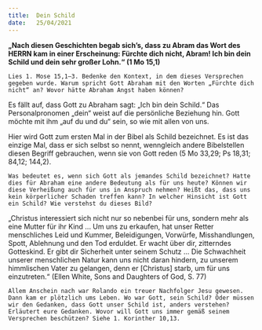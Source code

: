 ```yaml
---
title:  Dein Schild
date:   25/04/2021
---
```


**„Nach diesen Geschichten begab sich’s, dass zu Abram das Wort des HERRN kam in einer Erscheinung: Fürchte dich nicht, Abram! Ich bin dein Schild und dein sehr großer Lohn.“ (1 Mo 15,1)**

`Lies 1. Mose 15,1–3. Bedenke den Kontext, in dem dieses Versprechen gegeben wurde. Warum spricht Gott Abraham mit den Worten „Fürchte dich nicht“ an? Wovor hätte Abraham Angst haben können?`

Es fällt auf, dass Gott zu Abraham sagt: „Ich bin dein Schild.“ Das Personalpronomen „dein“ weist auf die persönliche Beziehung hin. Gott möchte mit ihm „auf du und du“ sein, so wie mit allen von uns.

Hier wird Gott zum ersten Mal in der Bibel als Schild bezeichnet. Es ist das einzige Mal, dass er sich selbst so nennt, wenngleich andere Bibelstellen diesen Begriff gebrauchen, wenn sie von Gott reden (5 Mo 33,29; Ps 18,31; 84,12; 144,2).

`Was bedeutet es, wenn sich Gott als jemandes Schild bezeichnet? Hatte dies für Abraham eine andere Bedeutung als für uns heute? Können wir diese Verheißung auch für uns in Anspruch nehmen? Heißt das, dass uns kein körperlicher Schaden treffen kann? In welcher Hinsicht ist Gott ein Schild? Wie verstehst du dieses Bild?`

„Christus interessiert sich nicht nur so nebenbei für uns, sondern mehr als eine Mutter für ihr Kind ... Um uns zu erkaufen, hat unser Retter menschliches Leid und Kummer, Beleidigungen, Vorwürfe, Misshandlungen, Spott, Ablehnung und den Tod erduldet. Er wacht über dir, zitterndes Gotteskind. Er gibt dir Sicherheit unter seinem Schutz ... Die Schwachheit unserer menschlichen Natur kann uns nicht daran hindern, zu unserem himmlischen Vater zu gelangen, denn er [Christus] starb, um für uns einzutreten.“ (Ellen White, Sons and Daughters of God, S. 77)

`Allem Anschein nach war Rolando ein treuer Nachfolger Jesu gewesen. Dann kam er plötzlich ums Leben. Wo war Gott, sein Schild? Oder müssen wir den Gedanken, dass Gott unser Schild ist, anders verstehen? Erläutert eure Gedanken. Wovor will Gott uns immer gemäß seinem Versprechen beschützen? Siehe 1. Korinther 10,13.`

